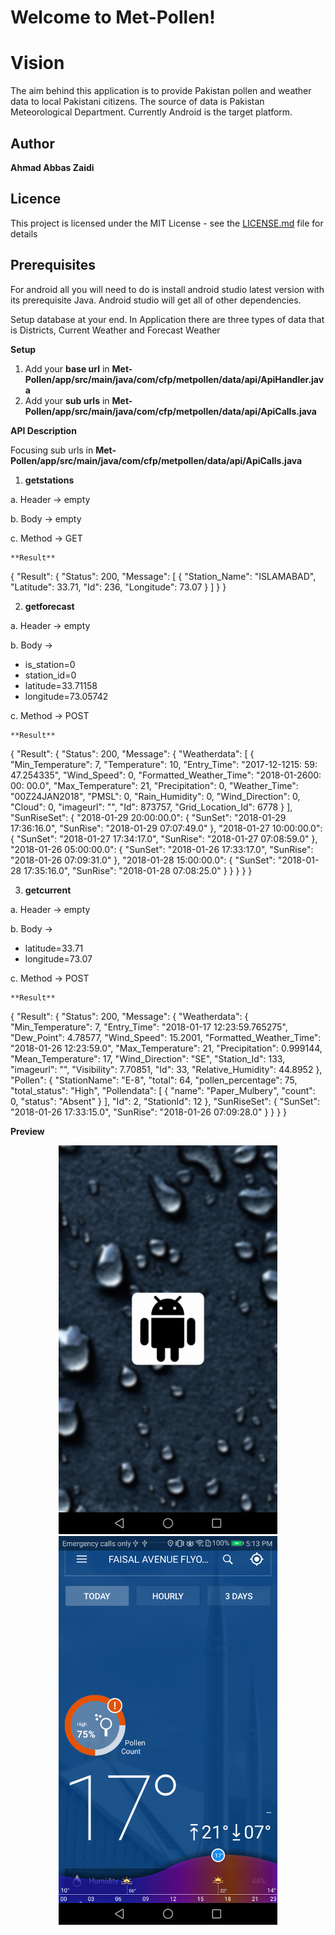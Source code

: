 
# Welcome to Met-Pollen!
# Vision

The aim behind this application is to provide Pakistan pollen and weather data to local Pakistani citizens. The source of data is Pakistan Meteorological Department. Currently Android is the target platform.
   
## Author

**Ahmad Abbas Zaidi**


## Licence

This project is licensed under the MIT License - see the [LICENSE.md](https://github.com/AhmadAbbasZaidi/Met-Pollen/blob/master/LICENSE.md) file for details

## **Prerequisites**

For android all you will need to do is install android studio latest version with its prerequisite Java. Android studio will get all of other dependencies.

Setup database at your end. In Application there are three types of data that is Districts, Current Weather and Forecast Weather

**Setup**
1. Add your **base url** in 
**Met-Pollen/app/src/main/java/com/cfp/metpollen/data/api/ApiHandler.java**
2. Add your **sub urls** in 
**Met-Pollen/app/src/main/java/com/cfp/metpollen/data/api/ApiCalls.java**

**API Description**

Focusing sub urls in **Met-Pollen/app/src/main/java/com/cfp/metpollen/data/api/ApiCalls.java**

 1. **getstations**

a. Header -> empty

b. Body -> empty

c. Method -> GET

	**Result**
{
  "Result": {
    "Status": 200,
    "Message": [
      {
        "Station_Name": "ISLAMABAD",
        "Latitude": 33.71,
        "Id": 236,
        "Longitude": 73.07
      }
    ]
  }
}

 2. **getforecast**

a. Header -> empty

b. Body ->  
- is_station=0 	
- station_id=0  	
- latitude=33.71158
- longitude=73.05742

c. Method -> POST


	**Result**
{
  "Result": {
    "Status": 200,
    "Message": {
      "Weatherdata": [
        {
          "Min_Temperature": 7,
          "Temperature": 10,
          "Entry_Time": "2017-12-1215: 59: 47.254335",
          "Wind_Speed": 0,
          "Formatted_Weather_Time": "2018-01-2600: 00: 00.0",
          "Max_Temperature": 21,
          "Precipitation": 0,
          "Weather_Time": "00Z24JAN2018",
          "PMSL": 0,
          "Rain_Humidity": 0,
          "Wind_Direction": 0,
          "Cloud": 0,
          "imageurl": "",
          "Id": 873757,
          "Grid_Location_Id": 6778
        }
      ],
      "SunRiseSet": {
        "2018-01-29 20:00:00.0": {
          "SunSet": "2018-01-29 17:36:16.0",
          "SunRise": "2018-01-29 07:07:49.0"
        },
        "2018-01-27 10:00:00.0": {
          "SunSet": "2018-01-27 17:34:17.0",
          "SunRise": "2018-01-27 07:08:59.0"
        },
        "2018-01-26 05:00:00.0": {
          "SunSet": "2018-01-26 17:33:17.0",
          "SunRise": "2018-01-26 07:09:31.0"
        },
        "2018-01-28 15:00:00.0": {
          "SunSet": "2018-01-28 17:35:16.0",
          "SunRise": "2018-01-28 07:08:25.0"
        }
      }
    }
  }
}

 3. **getcurrent**

a. Header -> empty

b. Body ->  
- latitude=33.71
- longitude=73.07

c. Method -> POST


	**Result**

  {
  	"Result": {
    "Status": 200,
    "Message": {
      "Weatherdata": {
        "Min_Temperature": 7,
        "Entry_Time": "2018-01-17 12:23:59.765275",
        "Dew_Point": 4.78577,
        "Wind_Speed": 15.2001,
        "Formatted_Weather_Time": "2018-01-26 12:23:59.0",
        "Max_Temperature": 21,
        "Precipitation": 0.999144,
        "Mean_Temperature": 17,
        "Wind_Direction": "SE",
        "Station_Id": 133,
        "imageurl": "",
        "Visibility": 7.70851,
        "Id": 33,
        "Relative_Humidity": 44.8952
      },
      "Pollen": {
        "StationName": "E-8",
        "total": 64,
        "pollen_percentage": 75,
        "total_status": "High",
        "Pollendata": [
          {
            "name": "Paper_Mulbery",
            "count": 0,
            "status": "Absent"
          }
        ],
        "Id": 2,
        "StationId": 12
      },
      "SunRiseSet": {
        "SunSet": "2018-01-26 17:33:15.0",
        "SunRise": "2018-01-26 07:09:28.0"
      }
    }
  }
}


**Preview**

<html>
<p align="center">
  <img src="https://github.com/AhmadAbbasZaidi/Met-Pollen/blob/master/preview/1.png" width="350"/>
  <img src="https://github.com/AhmadAbbasZaidi/Met-Pollen/blob/master/preview/2.png" width="350"/>
</p>
</html>